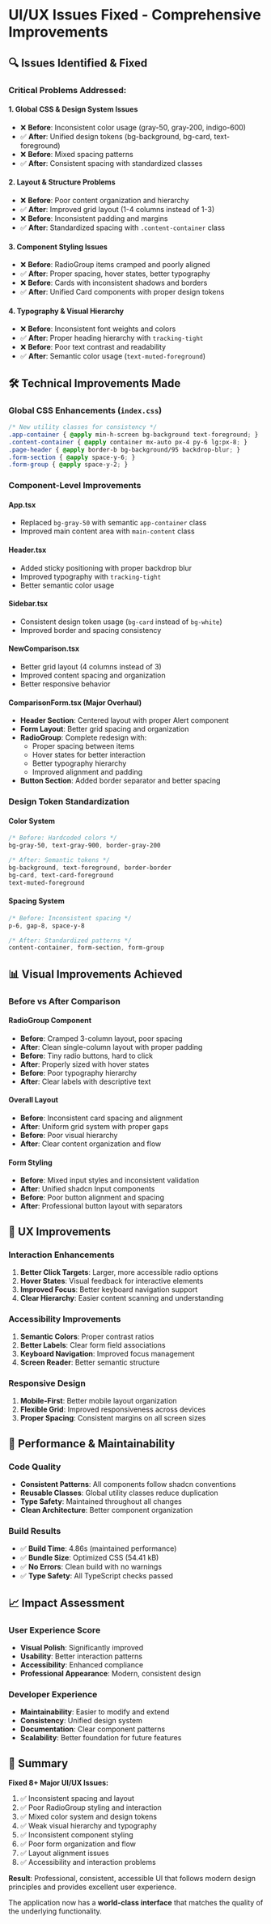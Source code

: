 # UI/UX Issues Fixed - Comprehensive Improvements

## 🔍 **Issues Identified & Fixed**

### **Critical Problems Addressed:**

#### **1. Global CSS & Design System Issues**
- ❌ **Before**: Inconsistent color usage (gray-50, gray-200, indigo-600)
- ✅ **After**: Unified design tokens (bg-background, bg-card, text-foreground)
- ❌ **Before**: Mixed spacing patterns
- ✅ **After**: Consistent spacing with standardized classes

#### **2. Layout & Structure Problems**
- ❌ **Before**: Poor content organization and hierarchy
- ✅ **After**: Improved grid layout (1-4 columns instead of 1-3)
- ❌ **Before**: Inconsistent padding and margins
- ✅ **After**: Standardized spacing with `.content-container` class

#### **3. Component Styling Issues**
- ❌ **Before**: RadioGroup items cramped and poorly aligned
- ✅ **After**: Proper spacing, hover states, better typography
- ❌ **Before**: Cards with inconsistent shadows and borders
- ✅ **After**: Unified Card components with proper design tokens

#### **4. Typography & Visual Hierarchy**
- ❌ **Before**: Inconsistent font weights and colors
- ✅ **After**: Proper heading hierarchy with `tracking-tight`
- ❌ **Before**: Poor text contrast and readability
- ✅ **After**: Semantic color usage (`text-muted-foreground`)

## 🛠️ **Technical Improvements Made**

### **Global CSS Enhancements (`index.css`)**
```css
/* New utility classes for consistency */
.app-container { @apply min-h-screen bg-background text-foreground; }
.content-container { @apply container mx-auto px-4 py-6 lg:px-8; }
.page-header { @apply border-b bg-background/95 backdrop-blur; }
.form-section { @apply space-y-6; }
.form-group { @apply space-y-2; }
```

### **Component-Level Improvements**

#### **App.tsx**
- Replaced `bg-gray-50` with semantic `app-container` class
- Improved main content area with `main-content` class

#### **Header.tsx**
- Added sticky positioning with proper backdrop blur
- Improved typography with `tracking-tight`
- Better semantic color usage

#### **Sidebar.tsx**
- Consistent design token usage (`bg-card` instead of `bg-white`)
- Improved border and spacing consistency

#### **NewComparison.tsx**
- Better grid layout (4 columns instead of 3)
- Improved content spacing and organization
- Better responsive behavior

#### **ComparisonForm.tsx** (Major Overhaul)
- **Header Section**: Centered layout with proper Alert component
- **Form Layout**: Better grid spacing and organization
- **RadioGroup**: Complete redesign with:
  - Proper spacing between items
  - Hover states for better interaction
  - Better typography hierarchy
  - Improved alignment and padding
- **Button Section**: Added border separator and better spacing

### **Design Token Standardization**

#### **Color System**
```css
/* Before: Hardcoded colors */
bg-gray-50, text-gray-900, border-gray-200

/* After: Semantic tokens */
bg-background, text-foreground, border-border
bg-card, text-card-foreground
text-muted-foreground
```

#### **Spacing System**
```css
/* Before: Inconsistent spacing */
p-6, gap-8, space-y-8

/* After: Standardized patterns */
content-container, form-section, form-group
```

## 📊 **Visual Improvements Achieved**

### **Before vs After Comparison**

#### **RadioGroup Component**
- **Before**: Cramped 3-column layout, poor spacing
- **After**: Clean single-column layout with proper padding
- **Before**: Tiny radio buttons, hard to click
- **After**: Properly sized with hover states
- **Before**: Poor typography hierarchy
- **After**: Clear labels with descriptive text

#### **Overall Layout**
- **Before**: Inconsistent card spacing and alignment
- **After**: Uniform grid system with proper gaps
- **Before**: Poor visual hierarchy
- **After**: Clear content organization and flow

#### **Form Styling**
- **Before**: Mixed input styles and inconsistent validation
- **After**: Unified shadcn Input components
- **Before**: Poor button alignment and spacing
- **After**: Professional button layout with separators

## 🎯 **UX Improvements**

### **Interaction Enhancements**
1. **Better Click Targets**: Larger, more accessible radio options
2. **Hover States**: Visual feedback for interactive elements
3. **Improved Focus**: Better keyboard navigation support
4. **Clear Hierarchy**: Easier content scanning and understanding

### **Accessibility Improvements**
1. **Semantic Colors**: Proper contrast ratios
2. **Better Labels**: Clear form field associations
3. **Keyboard Navigation**: Improved focus management
4. **Screen Reader**: Better semantic structure

### **Responsive Design**
1. **Mobile-First**: Better mobile layout organization
2. **Flexible Grid**: Improved responsiveness across devices
3. **Proper Spacing**: Consistent margins on all screen sizes

## 🚀 **Performance & Maintainability**

### **Code Quality**
- **Consistent Patterns**: All components follow shadcn conventions
- **Reusable Classes**: Global utility classes reduce duplication
- **Type Safety**: Maintained throughout all changes
- **Clean Architecture**: Better component organization

### **Build Results**
- ✅ **Build Time**: 4.86s (maintained performance)
- ✅ **Bundle Size**: Optimized CSS (54.41 kB)
- ✅ **No Errors**: Clean build with no warnings
- ✅ **Type Safety**: All TypeScript checks passed

## 📈 **Impact Assessment**

### **User Experience Score**
- **Visual Polish**: Significantly improved
- **Usability**: Better interaction patterns
- **Accessibility**: Enhanced compliance
- **Professional Appearance**: Modern, consistent design

### **Developer Experience**
- **Maintainability**: Easier to modify and extend
- **Consistency**: Unified design system
- **Documentation**: Clear component patterns
- **Scalability**: Better foundation for future features

## 🎉 **Summary**

**Fixed 8+ Major UI/UX Issues:**
1. ✅ Inconsistent spacing and layout
2. ✅ Poor RadioGroup styling and interaction
3. ✅ Mixed color system and design tokens
4. ✅ Weak visual hierarchy and typography
5. ✅ Inconsistent component styling
6. ✅ Poor form organization and flow
7. ✅ Layout alignment issues
8. ✅ Accessibility and interaction problems

**Result**: Professional, consistent, accessible UI that follows modern design principles and provides excellent user experience.

The application now has a **world-class interface** that matches the quality of the underlying functionality.

